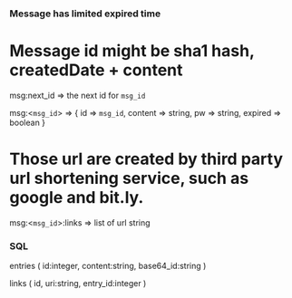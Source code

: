 ### Message has limited expired time

# Message id might be sha1 hash, createdDate + content
msg:next_id => the next id for `msg_id`

msg:<`msg_id`> => { id => `msg_id`, content => string, pw => string, expired => boolean }

# Those url are created by third party url shortening service, such as google and bit.ly.
msg:<`msg_id`>:links => list of url string


### SQL

entries ( id:integer, content:string, base64_id:string )

links ( id, uri:string, entry_id:integer )